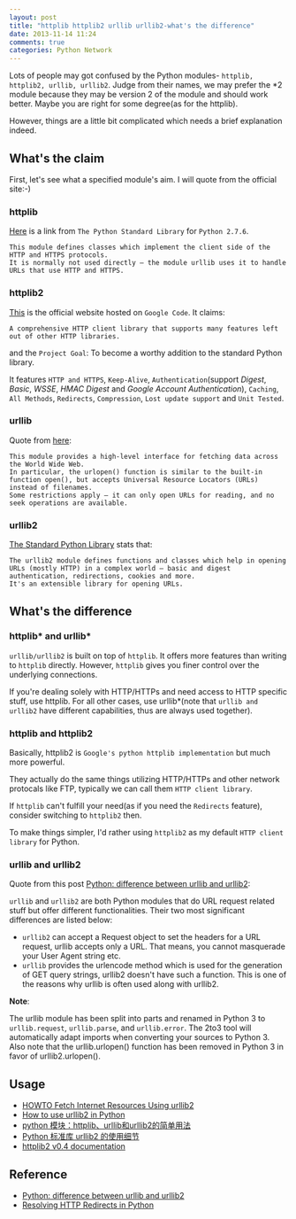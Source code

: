```yaml
---
layout: post
title: "httplib httplib2 urllib urllib2-what's the difference"
date: 2013-11-14 11:24
comments: true
categories: Python Network
---
```

Lots of people may got confused by the Python modules- `httplib, httplib2, urllib, urllib2`. Judge from their names, we may prefer the *2 module because they may be version 2 of the module and should work better. Maybe you are right for some degree(as for the httplib). 

However, things are a little bit complicated which needs a brief explanation indeed.

<!--more-->

## What's the claim
First, let's see what a specified module's aim. I will quote from the official site:-)

### httplib
[Here](http://docs.python.org/2/library/httplib.html) is a link from `The Python Standard Library` for `Python 2.7.6`.

    This module defines classes which implement the client side of the HTTP and HTTPS protocols. 
    It is normally not used directly — the module urllib uses it to handle URLs that use HTTP and HTTPS.

### httplib2
[This](https://code.google.com/p/httplib2/) is the official website hosted on `Google Code`. It claims:

    A comprehensive HTTP client library that supports many features left out of other HTTP libraries.
and the `Project Goal`:
    To become a worthy addition to the standard Python library.

It features `HTTP and HTTPS`, `Keep-Alive`, `Authentication`(support *Digest*, *Basic*, *WSSE*, *HMAC Digest* and *Google Account Authentication*), `Caching`, `All Methods`, `Redirects`, `Compression`, `Lost update support` and `Unit Tested`.

### urllib
Quote from [here](http://docs.python.org/2/library/urllib.html):
    
    This module provides a high-level interface for fetching data across the World Wide Web. 
    In particular, the urlopen() function is similar to the built-in function open(), but accepts Universal Resource Locators (URLs) instead of filenames.  
    Some restrictions apply — it can only open URLs for reading, and no seek operations are available.

### urllib2
[The Standard Python Library](http://docs.python.org/2/library/urllib2.html) stats that:

    The urllib2 module defines functions and classes which help in opening URLs (mostly HTTP) in a complex world — basic and digest authentication, redirections, cookies and more.
    It's an extensible library for opening URLs.

## What's the difference
### httplib* and urllib*
`urllib/urllib2` is built on top of `httplib`. It offers more features than writing to `httplib` directly.
However, `httplib` gives you finer control over the underlying connections.

If you're dealing solely with HTTP/HTTPs and need access to HTTP specific stuff, use httplib.
For all other cases, use urllib*(note that `urllib and urllib2` have different capabilities, thus are always used together).

### httplib and httplib2
Basically, httplib2 is `Google's python httplib implementation` but much more powerful.

They actually do the same things utilizing HTTP/HTTPs and other network protocals like FTP, typically we can call them `HTTP client library`.

If `httplib` can't fulfill your need(as if you need the `Redirects` feature), consider switching to `httplib2` then. 

To make things simpler, I'd rather using `httplib2` as my default `HTTP client library` for Python.

### urllib and urllib2
Quote from this post [Python: difference between urllib and urllib2](http://www.hacksparrow.com/python-difference-between-urllib-and-urllib2.html):

`urllib` and `urllib2` are both Python modules that do URL request related stuff but offer different functionalities. Their two most significant differences are listed below:

*   `urllib2` can accept a Request object to set the headers for a URL request, urllib accepts only a URL. That means, you cannot masquerade your User Agent string etc.
*   `urllib` provides the urlencode method which is used for the generation of GET query strings, urllib2 doesn't have such a function. This is one of the reasons why urllib is often used along with urllib2.

**Note**:

The urllib module has been split into parts and renamed in Python 3 to `urllib.request`, `urllib.parse`, and `urllib.error`. The 2to3 tool will automatically adapt imports when converting your sources to Python 3. Also note that the urllib.urlopen() function has been removed in Python 3 in favor of urllib2.urlopen().

## Usage
*   [HOWTO Fetch Internet Resources Using urllib2](http://docs.python.org/2.7/howto/urllib2.html#urlerror)
*   [How to use urllib2 in Python](http://www.pythonforbeginners.com/python-on-the-web/how-to-use-urllib2-in-python/)
*   [python 模块：httplib、urllib和urllib2的简单用法](http://adchoices.sinaapp.com/topic/47/python-%E6%A8%A1%E5%9D%97-httplib-urllib%E5%92%8Curllib2%E7%9A%84%E7%AE%80%E5%8D%95%E7%94%A8%E6%B3%95)
*   [Python 标准库 urllib2 的使用细节](http://zhuoqiang.me/python-urllib2-usage.html)
*   [httplib2 v0.4 documentation](http://httplib2.googlecode.com/hg/doc/html/libhttplib2.html)

## Reference
*   [Python: difference between urllib and urllib2](http://www.hacksparrow.com/python-difference-between-urllib-and-urllib2.html)
*   [Resolving HTTP Redirects in Python](http://www.zacwitte.com/resolving-http-redirects-in-python)
